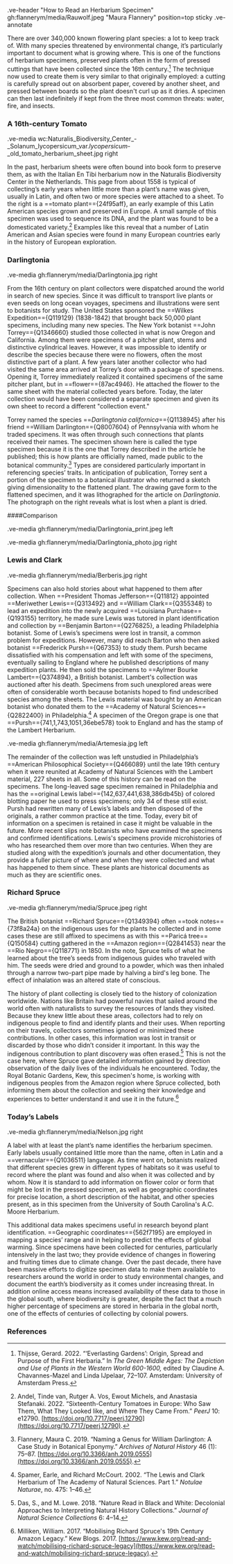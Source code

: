 .ve-header "How to Read an Herbarium Specimen" gh:flannerym/media/Rauwolf.jpeg "Maura Flannery" position=top sticky 
.ve-annotate

There are over 340,000 known flowering plant species: a lot to keep track of. With many species threatened by environmental change, it’s particularly important to document what is growing where. This is one of the functions of herbarium specimens, preserved plants often in the form of pressed cuttings that have been collected since the 16th century.[^1]  The technique now used to create them is very similar to that originally employed:  a cutting is carefully spread out on absorbent paper, covered by another sheet, and pressed between boards so the plant doesn't curl up as it dries. A specimen can then last indefinitely if kept from the three most common threats: water, fire, and insects.  

### A 16th-century Tomato

.ve-media wc:Naturalis_Biodiversity_Center_-_Solanum_lycopersicum_var._lycopersicum_-_old_tomato_herbarium_sheet.jpg right 

In the past, herbarium sheets were often bound into book form to preserve them, as with the Italian En Tibi herbarium now in the Naturalis Biodiversity Center in the Netherlands. This page from about 1558 is typical of collecting’s early years when little more than a plant’s name was given, usually in Latin, and often two or more species were attached to a sheet. To the right is a ==tomato plant=={24f95aff}, an early example of this Latin American species grown and preserved in Europe. A small sample of this specimen was used to sequence its DNA, and the plant was found to be a domesticated variety.[^2]  Examples like this reveal that a number of Latin American and Asian species were found in many European countries early in the history of European exploration. 

### Darlingtonia

.ve-media gh:flannerym/media/Darlingtonia.jpg right

From the 16th century on plant collectors were dispatched around the world in search of new species. Since it was difficult to transport live plants or even seeds on long ocean voyages, specimens and illustrations were sent to botanists for study. The United States sponsored the ==Wilkes Expedition=={Q119129} (1838-1842) that brought back 50,000 plant specimens, including many new species. The New York botanist ==John Torrey=={Q1346660} studied those collected in what is now Oregon and California. Among them were specimens of a pitcher plant, stems and distinctive cylindrical leaves. However, it was impossible to identify or describe the species because there were no flowers, often the most distinctive part of a plant. A few years later another collector who had visited the same area arrived at Torrey’s door with a package of specimens. Opening it, Torrey immediately realized it contained specimens of the same pitcher plant, but in ==flower=={87ac4946}. He attached the flower to the same sheet with the material collected years before. Today, the later collection would have been considered a separate specimen and given its own sheet to record a different "collection event."  

Torrey named the species ==*Darlingtonia californica*=={Q1138945} after his friend ==William Darlington=={Q8007604} of Pennsylvania with whom he traded specimens. It was often through such connections that plants received their names. The specimen shown here is called the type specimen because it is the one that Torrey described in the article he published; this is how plants are officially named, made public to the botanical community.[^3] Types are considered particularly important in referencing species’ traits. In anticipation of publication, Torrey sent a portion of the specimen to a botanical illustrator who returned a sketch giving dimensionality to the flattened plant. The drawing gave form to the flattened specimen, and it was lithographed for the article on *Darlingtonia*. The photograph on the right reveals what is lost when a plant is dried.  

####Comparison

.ve-media gh:flannerym/media/Darlingtonia_print.jpeg left

.ve-media gh:flannerym/media/Darlingtonia_photo.jpg right  


### Lewis and Clark
.ve-media gh:flannerym/media/Berberis.jpg right 

Specimens can also hold stories about what happened to them after collection. When ==President Thomas Jefferson=={Q11812} appointed ==Meriwether Lewis=={Q313492} and ==William Clark=={Q355348} to lead an expedition into the newly acquired ==Louisiana Purchase=={Q193155} territory, he made sure Lewis was tutored in plant identification and collection by ==Benjamin Barton=={Q276825}, a leading Philadelphia botanist. Some of Lewis’s specimens were lost in transit, a common problem for expeditions. However, many did reach Barton who then asked botanist ==Frederick Pursh=={Q67353} to study them. Pursh became dissatisfied with his compensation and left with some of the specimens, eventually sailing to England where he published descriptions of many expedition plants. He then sold the specimens to ==Aylmer Bourke Lambert=={Q374894}, a British botanist. Lambert's collection was auctioned after his death. Specimens from such unexplored areas were often of considerable worth because botanists hoped to find undescribed species among the sheets. The Lewis material was bought by an American botanist who donated them to the ==Academy of Natural Sciences=={Q2822400} in Philadelphia.[^4] A specimen of the Oregon grape is one that ==Pursh=={741,1,743,1051,36ebe578} took to England and has the stamp of the Lambert Herbarium.

.ve-media gh:flannerym/media/Artemesia.jpg left

The remainder of the collection was left unstudied in Philadelphia’s ==American Philosophical Society=={Q466089} until the late 19th century when it were reunited at Academy of Natural Sciences with the Lambert material, 227 sheets in all. Some of this history can be read on the specimens. The long-leaved sage specimen remained in Philadelphia and has the ==original Lewis label=={142,637,441,638,386db45b} of colored blotting paper he used to press specimens; only 34 of these still exist. Pursh had rewritten many of Lewis’s labels and then disposed of the originals, a rather common practice at the time. Today, every bit of information on a specimen is retained in case it might be valuable in the future. More recent slips note botanists who have examined the specimens and confirmed identifications. Lewis's specimens provide microhistories of who has researched them over more than two centuries. When they are studied along with the expedition’s journals and other documentation, they provide a fuller picture of where and when they were collected and what has happened to them since. These plants are historical documents as much as they are scientific ones.

### Richard Spruce
.ve-media gh:flannerym/media/Spruce.jpeg right

The British botanist ==Richard Spruce=={Q1349394} often ==took notes=={73f8a24a} on the indigenous uses for the plants he collected and in some cases these are still affixed to specimens as with this ==Paricá tree=={Q150584} cutting gathered in the ==Amazon region=={Q2841453} near the ==Rio Negro=={Q118771} in 1850. In the note, Spruce tells of what he learned about the tree’s seeds from indigenous guides who traveled with him. The seeds were dried and ground to a powder, which was then inhaled through a narrow two-part pipe made by halving a bird's leg bone. The effect of inhalation was an altered state of conscious.  

The history of plant collecting is closely tied to the history of colonization worldwide. Nations like Britain had powerful navies that sailed around the world often with naturalists to survey the resources of lands they visited. Because they knew little about these areas, collectors had to rely on indigenous people to find and identify plants and their uses. When reporting on their travels, collectors sometimes ignored or minimized these contributions. In other cases, this information was lost in transit or discarded by those who didn’t consider it important. In this way the indigenous contribution to plant discovery was often erased.[^5] This is not the case here, where Spruce gave detailed information gained by direction observation of the daily lives of the individuals he encountered. Today, the Royal Botanic Gardens, Kew, this specimen's home, is working with indigenous peoples from the Amazon region where Spruce collected, both informing them about the collection and seeking their knowledge and experiences to better understand it and use it in the future.[^6]

### Today’s Labels
.ve-media gh:flannerym/media/Nelson.jpg right 

A label with at least the plant’s name identifies the herbarium specimen.  Early labels usually contained little more than the name, often in Latin and a ==vernacular=={Q1036511} language. As time went on, botanists realized that different species grew in different types of habitats so it was useful to record where the plant was found and also when it was collected and by whom.  Now it is standard to add information on flower color or form that might be lost in the pressed specimen, as well as geographic coordinates for precise location, a short description of the habitat, and other species present, as in this specimen from the University of South Carolina's A.C. Moore Herbarium.  

This additional data makes specimens useful in research beyond plant identification. ==Geographic coordinates=={562f7195} are employed in mapping a species’ range and in helping to predict the effects of global warming. Since specimens have been collected for centuries, particularly intensively in the last two; they provide evidence of changes in flowering and fruiting times due to climate change. Over the past decade, there have been massive efforts to digitize specimen data to make them available to researchers around the world in order to study environmental changes, and document the earth’s biodiversity as it comes under increasing threat. In addition online access means increased availability of these data to those in the global south, where biodiversity is greater, despite the fact that a much higher percentage of specimens are stored in herbaria in the global north, one of the effects of centuries of collecting by colonial powers.

### References
[^1]: Thijsse, Gerard. 2022. “‘Everlasting Gardens’: Origin, Spread and Purpose of the First Herbaria.” In *The Green Middle Ages: The Depiction and Use of Plants in the Western World  600-1600,* edited by Claudine A. Chavannes-Mazel and Linda IJpelaar, 72–107. Amsterdam: University of Amsterdam Press.

[^2]: Andel, Tinde van, Rutger A. Vos, Ewout Michels, and Anastasia Stefanaki. 2022. “Sixteenth-Century Tomatoes in Europe: Who Saw Them, What They Looked like, and Where They Came From.” *PeerJ* 10: e12790. [https://doi.org/10.7717/peerj.12790](https://doi.org/10.7717/peerj.12790).

[^3]: Flannery, Maura C. 2019. “Naming a Genus for William Darlington: A Case Study in Botanical Eponymy.” *Archives of Natural History* 46 (1): 75–87. [https://doi.org/10.3366/anh.2019.0555](https://doi.org/10.3366/anh.2019.0555).

[^4]: Spamer, Earle, and Richard McCourt. 2002. “The Lewis and Clark Herbarium of The Academy of Natural Sciences. Part 1.” *Notulae Naturae*, no. 475: 1–46.

[^5]: Das, S., and M. Lowe. 2018. “Nature Read in Black and White: Decolonial Approaches to Interpreting Natural History Collections.” *Journal of Natural Science Collections* 6: 4–14.

[^6]: Milliken, William. 2017. “Mobilising Richard Spruce's 19th Century Amazon Legacy.” Kew Blogs. 2017. [https://www.kew.org/read-and-watch/mobilising-richard-spruce-legacy](https://www.kew.org/read-and-watch/mobilising-richard-spruce-legacy).